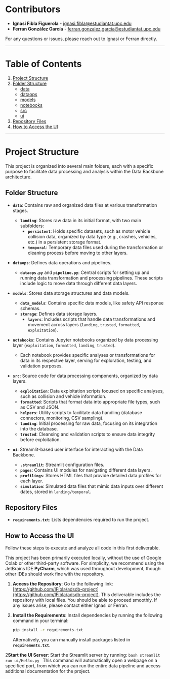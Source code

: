 # Contributors

- **Ignasi Fibla Figuerola** - [ignasi.fibla@estudiantat.upc.edu](mailto:ignasi.fibla@estudiantat.upc.edu)
- **Ferran González García** - [ferran.gonzalez.garcia@estudiantat.upc.edu](mailto:ferran.gonzalez.garcia@estudiantat.upc.edu)

For any questions or issues, please reach out to Ignasi or Ferran directly.

---

# Table of Contents

1. [Project Structure](#project-structure)
2. [Folder Structure](#folder-structure)
    - [data](#data)
    - [dataops](#dataops)
    - [models](#models)
    - [notebooks](#notebooks)
    - [src](#src)
    - [ui](#ui)
3. [Repository Files](#repository-files)
4. [How to Access the UI](#how-to-access-the-ui)

---

# Project Structure

This project is organized into several main folders, each with a specific purpose to facilitate data processing and analysis within the Data Backbone architecture.

## Folder Structure

- **`data`**: Contains raw and organized data files at various transformation stages.
  - **`landing`**: Stores raw data in its initial format, with two main subfolders:
    - **`persistent`**: Holds specific datasets, such as motor vehicle collision data, organized by data type (e.g., crashes, vehicles, etc.) in a persistent storage format.
    - **`temporal`**: Temporary data files used during the transformation or cleaning process before moving to other layers.

- **`dataops`**: Defines data operations and pipelines.
  - **`dataops.py`** and **`pipeline.py`**: Central scripts for setting up and running data transformation and processing pipelines. These scripts include logic to move data through different data layers.

- **`models`**: Stores data storage structures and data models.
  - **`data_models`**: Contains specific data models, like safety API response schemas.
  - **`storage`**: Defines data storage layers.
    - **`layers`**: Includes scripts that handle data transformations and movement across layers (`landing`, `trusted`, `formatted`, `exploitation`).

- **`notebooks`**: Contains Jupyter notebooks organized by data processing layer (`exploitation`, `formatted`, `landing`, `trusted`).
  - Each notebook provides specific analyses or transformations for data in its respective layer, serving for exploration, testing, and validation purposes.

- **`src`**: Source code for data processing components, organized by data layers.
  - **`exploitation`**: Data exploitation scripts focused on specific analyses, such as collision and vehicle information.
  - **`formatted`**: Scripts that format data into appropriate file types, such as CSV and JSON.
  - **`helpers`**: Utility scripts to facilitate data handling (database connectors, monitoring, CSV sampling).
  - **`landing`**: Initial processing for raw data, focusing on its integration into the database.
  - **`trusted`**: Cleansing and validation scripts to ensure data integrity before exploitation.

- **`ui`**: Streamlit-based user interface for interacting with the Data Backbone.
  - **`.streamlit`**: Streamlit configuration files.
  - **`pages`**: Contains UI modules for navigating different data layers.
  - **`profilings`**: Stores HTML files that provide detailed data profiles for each layer.
  - **`simulation`**: Simulated data files that mimic data inputs over different dates, stored in `landing/temporal`.

## Repository Files

- **`requirements.txt`**: Lists dependencies required to run the project.

## How to Access the UI

Follow these steps to execute and analyze all code in this first deliverable.

This project has been primarily executed locally, without the use of Google Colab or other third-party software. For simplicity, we recommend using the JetBrains IDE **PyCharm**, which was used throughout development, though other IDEs should work fine with the repository.

1. **Access the Repository**: Go to the following link: [https://github.com/IFibla/adsdb-project](https://github.com/IFibla/adsdb-project). This deliverable includes the repository with local files. You should be able to proceed smoothly. If any issues arise, please contact either Ignasi or Ferran.

2. **Install the Requirements**: Install dependencies by running the following command in your terminal:
   ```bash
   pip install -r requirements.txt
   ```
   Alternatively, you can manually install packages listed in **`requirements.txt`**.

2**Start the UI Server**: Start the Streamlit server by running:
    ```bash
    streamlit run ui/Hello.py
    ```
    This command will automatically open a webpage on a specified port, from which you can run the entire data pipeline and access additional documentation for the project.
   
